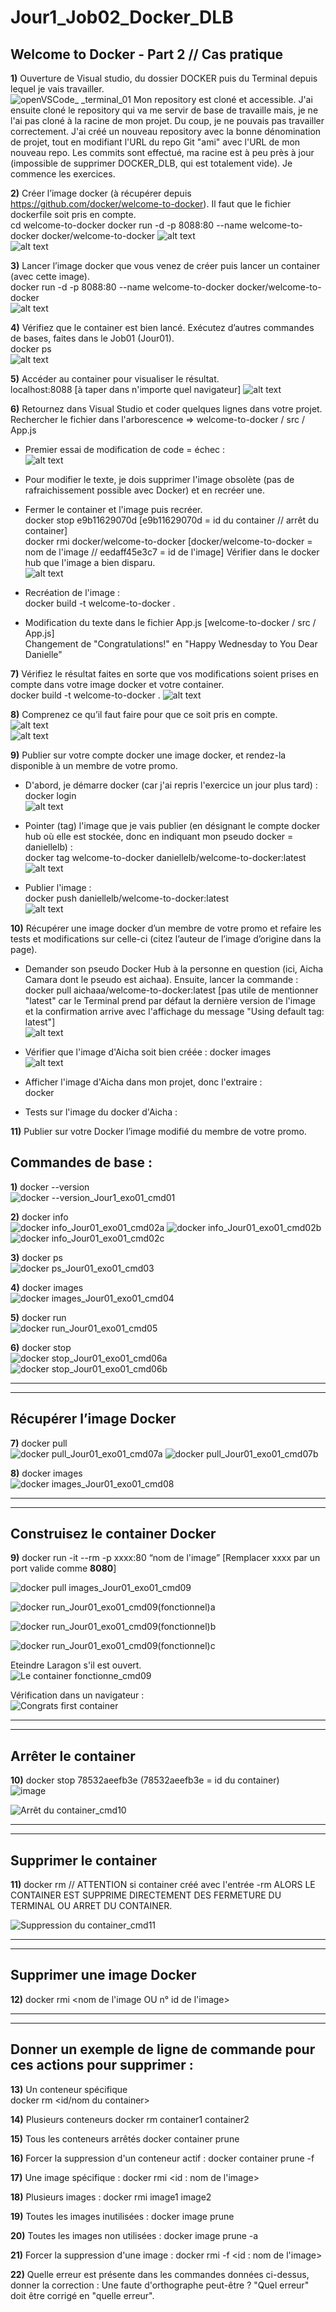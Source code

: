# Jour1_Job02_Docker_DLB
Welcome to Docker - Part 2 // Cas pratique
--------------------------------------------
**1)** Ouverture de Visual studio, du dossier DOCKER puis du Terminal depuis lequel je vais travailler.  
![openVSCode_ _terminal_01](https://github.com/user-attachments/assets/c0216f85-892f-40f2-8b21-e21d77f24830)
Mon repository est cloné et accessible. J'ai ensuite cloné le repository qui va me servir de base de travaille mais, je ne l'ai pas cloné à la racine de mon projet. Du coup, je ne pouvais pas travailler correctement. 
J'ai créé un nouveau repository avec la bonne dénomination de projet, tout en modifiant l'URL du repo Git "ami" avec l'URL de mon nouveau repo.
Les commits sont effectué, ma racine est à peu près à jour (impossible de supprimer DOCKER_DLB, qui est totalement vide).
Je commence les exercices.

**2)** Créer l’image docker (à récupérer depuis https://github.com/docker/welcome-to-docker). Il faut que le fichier dockerfile soit pris en compte.  
cd welcome-to-docker 
docker run -d -p 8088:80 --name welcome-to-docker docker/welcome-to-docker
![alt text](Screenshots/erreur_run_docker_non_ouvert_img02.PNG)  
![alt text](Screenshots/create_container_from_image_and_port_img02.PNG)

**3)** Lancer l’image docker que vous venez de créer puis lancer un container (avec cette image).  
docker run -d -p 8088:80 --name welcome-to-docker docker/welcome-to-docker  
![alt text](Screenshots/create_container_from_image_and_port_img02.PNG)

**4)** Vérifiez que le container est bien lancé. Exécutez d’autres commandes de bases, faites dans le Job01 (Jour01).  
docker ps  
![alt text](Screenshots/container_actif_img04.PNG)

**5)** Accéder au container pour visualiser le résultat.  
localhost:8088     [à taper dans n'importe quel navigateur]
![alt text](Screenshots/result_in_port8088_img05.PNG)

**6)** Retournez dans Visual Studio et coder quelques lignes dans votre projet.  
Rechercher le fichier dans l'arborescence => welcome-to-docker / src / App.js  
* Premier essai de modification de code = échec :  
![alt text](Screenshots/modification_code_img06.PNG)  

* Pour modifier le texte, je dois supprimer l'image obsolète (pas de rafraichissement possible avec Docker) et en recréer une.  
* Fermer le container et l'image puis recréer.  
docker stop e9b11629070d               [e9b11629070d = id du container   // arrêt du container]  
docker rmi  docker/welcome-to-docker   [docker/welcome-to-docker = nom de l'image   // eedaff45e3c7 = id de l'image]  Vérifier dans le docker hub que l'image a bien disparu.  
![alt text](Screenshots/stop_container_kill_image_img06.PNG)  

* Recréation de l'image :  
docker build -t welcome-to-docker .  

* Modification du texte dans le fichier App.js   [welcome-to-docker / src / App.js]  
Changement de "Congratulations!" en "Happy Wednesday to You Dear Danielle"


**7)** Vérifiez le résultat faites en sorte que vos modifications soient prises en compte dans votre image docker et votre container.  
docker build -t welcome-to-docker .
![alt text](Screenshots/restart_image_img07.png)


**8)** Comprenez ce qu’il faut faire pour que ce soit pris en compte.  
![alt text](Screenshots/container_up_and_running_img08.PNG)  
![alt text](Screenshots/result_text_modified_08.PNG)


**9)** Publier sur votre compte docker une image docker, et rendez-la disponible à un membre de votre promo.  
* D'abord, je démarre docker (car j'ai repris l'exercice un jour plus tard) : \
docker login  
![alt text](Screenshots/start_docker_img09.PNG)

* Pointer (tag) l'image que je vais publier (en désignant le compte docker hub où elle est stockée, donc en indiquant mon pseudo docker = daniellelb) : \
docker tag welcome-to-docker daniellelb/welcome-to-docker:latest    
![alt text](Screenshots/tag_image_cpte_perso_img09.PNG)

* Publier l'image :  
docker push daniellelb/welcome-to-docker:latest  
![alt text](Screenshots/image_pushed_published_img09.PNG)

**10)** Récupérer une image docker d’un membre de votre promo et refaire les tests et modifications sur celle-ci (citez l’auteur
de l’image d’origine dans la page).  
* Demander son pseudo Docker Hub à la personne en question (ici, Aicha Camara dont le pseudo est aichaa). Ensuite, lancer la commande :  
docker pull aichaaa/welcome-to-docker:latest     [pas utile de mentionner "latest" car le Terminal prend par défaut la dernière version de l'image et la confirmation arrive avec l'affichage du message "Using default tag: latest"]  
![alt text](Screenshots/pull_img_from_img10.PNG)  

* Vérifier que l'image d'Aicha soit bien créée :   docker images   
![alt text](Screenshots/liste_images_img10.PNG)  

* Afficher l'image d'Aicha dans mon projet, donc l'extraire :   
docker 

* Tests sur l'image du docker d'Aicha :  





**11)** Publier sur votre Docker l’image modifié du membre de votre promo.



## **Commandes de base :**

**1)** docker --version \
![docker --version_Jour1_exo01_cmd01](https://github.com/user-attachments/assets/73216fc3-534e-447b-b722-fb86ab497f83)

**2)** docker info \
![docker info_Jour01_exo01_cmd02a](https://github.com/user-attachments/assets/28a1fa64-a82f-4301-bee6-099e11d9aa27)
![docker info_Jour01_exo01_cmd02b](https://github.com/user-attachments/assets/2fd296df-6429-44ae-99ef-51fe30b21886)
![docker info_Jour01_exo01_cmd02c](https://github.com/user-attachments/assets/279f0860-503b-4c26-b918-a3715401394f)


**3)** docker ps \
![docker ps_Jour01_exo01_cmd03](https://github.com/user-attachments/assets/c9db6d9e-6639-4707-8f5a-c61126a97106)


**4)** docker images \
![docker images_Jour01_exo01_cmd04](https://github.com/user-attachments/assets/1b56ea8c-1c30-45eb-91e2-44e29c3f23da)


**5)** docker run \
![docker run_Jour01_exo01_cmd05](https://github.com/user-attachments/assets/dbfd2801-6cf3-445a-a7dd-7e36c0a18350)


**6)** docker stop \
![docker stop_Jour01_exo01_cmd06a](https://github.com/user-attachments/assets/050eea0e-f200-4052-b1ba-d74d60748718)
![docker stop_Jour01_exo01_cmd06b](https://github.com/user-attachments/assets/b7249016-3321-4fd5-886b-03d2ddbbfe1f)

--------------------------------------------
--------------------------------------------
## **Récupérer l’image Docker**

**7)** docker pull \
![docker pull_Jour01_exo01_cmd07a](https://github.com/user-attachments/assets/37aea537-9b43-4ef8-878a-1153424aea8f)
![docker pull_Jour01_exo01_cmd07b](https://github.com/user-attachments/assets/3e953dc5-f9a9-4827-b91b-61ad8a344800)


**8)** docker images \
![docker images_Jour01_exo01_cmd08](https://github.com/user-attachments/assets/7b2910de-89fb-439c-8fbd-981cb092b615)

--------------------------------------------
--------------------------------------------
## **Construisez le container Docker**

**9)** docker run -it --rm -p xxxx:80 “nom de l'image”   [Remplacer xxxx par un port valide comme **8080**]  

![docker pull   images_Jour01_exo01_cmd09](https://github.com/user-attachments/assets/f2f90188-db9d-4f2d-a6ee-773781658df7)

![docker run_Jour01_exo01_cmd09(fonctionnel)a](https://github.com/user-attachments/assets/09f962cb-3d46-42fb-bbcc-be947148bf2f)

![docker run_Jour01_exo01_cmd09(fonctionnel)b](https://github.com/user-attachments/assets/3b946439-ffe7-440a-898e-53ca698c54ea)

![docker run_Jour01_exo01_cmd09(fonctionnel)c](https://github.com/user-attachments/assets/cd701f69-99db-411e-a213-d331c34b9014)

Eteindre Laragon s'il est ouvert. \
![Le container fonctionne_cmd09](https://github.com/user-attachments/assets/27c8010d-e697-4e21-8405-a9cf18ec78e4)

Vérification dans un navigateur : \
![Congrats first container](https://github.com/user-attachments/assets/34871e5b-0e08-42f0-9ebe-1d6500513764)


--------------------------------------------
--------------------------------------------
## **Arrêter le container**

**10)** docker stop 78532aeefb3e (78532aeefb3e = id du container) \
![image](https://github.com/user-attachments/assets/0d6e57b3-2092-47c3-b419-930baddbc5c6)

![Arrêt du container_cmd10](https://github.com/user-attachments/assets/75e7ab50-4a3c-4f77-a15a-29d7fe656e8c)


--------------------------------------------
--------------------------------------------
## **Supprimer le container**

**11)** docker rm <nom du container> // ATTENTION si container créé avec l'entrée -rm ALORS LE CONTAINER EST SUPPRIME DIRECTEMENT DES FERMETURE DU TERMINAL OU ARRET DU CONTAINER.   

![Suppression du container_cmd11](https://github.com/user-attachments/assets/97807960-1336-4cae-9fd7-5ad2b2385e63)

--------------------------------------------
--------------------------------------------
## **Supprimer une image Docker**

**12)** docker rmi <nom de l'image OU n° id de l'image>

--------------------------------------------
--------------------------------------------
## **Donner un exemple de ligne de commande pour ces actions pour supprimer :**

**13)** Un conteneur spécifique   
docker rm <id/nom du container>

**14)** Plusieurs conteneurs
docker rm container1 container2

**15)** Tous les conteneurs arrêtés
docker container prune

**16)** Forcer la suppression d'un conteneur actif : 
docker container prune -f

**17)** Une image spécifique : 
docker rmi <id : nom de l'image>

**18)** Plusieurs images :
docker rmi image1 image2

**19)** Toutes les images inutilisées :
docker image prune

**20)** Toutes les images non utilisées :
docker image prune -a

**21)** Forcer la suppression d'une image :
docker rmi -f <id : nom de l'image>

**22)** Quelle erreur est présente dans les commandes données ci-dessus, donner la correction :
Une faute d'orthographe peut-être ? "Quel erreur" doit être corrigé en "quelle erreur".



